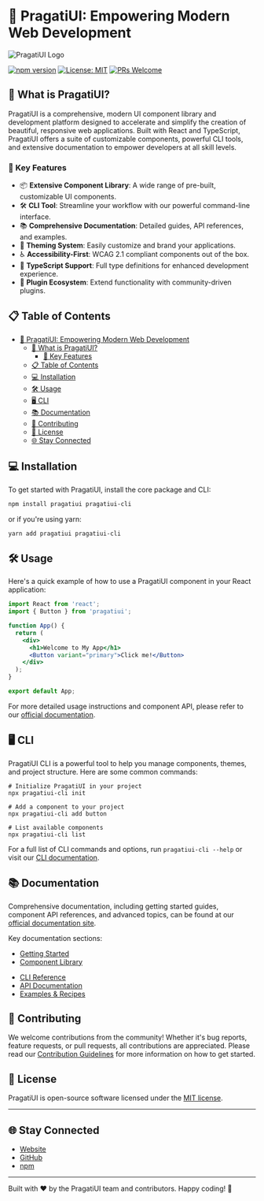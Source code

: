 # 🎨 PragatiUI: Empowering Modern Web Development

![PragatiUI Logo](https://pragatiui.dev/logo.png)

[![npm version](https://img.shields.io/npm/v/pragatiui.svg?style=flat-square)](https://www.npmjs.com/package/pragatiui)
[![License: MIT](https://img.shields.io/badge/License-MIT-yellow.svg)](https://opensource.org/licenses/MIT)
[![PRs Welcome](https://img.shields.io/badge/PRs-welcome-brightgreen.svg?style=flat-square)](http://makeapullrequest.com)

## 🌟 What is PragatiUI?

PragatiUI is a comprehensive, modern UI component library and development platform designed to accelerate and simplify the creation of beautiful, responsive web applications. Built with React and TypeScript, PragatiUI offers a suite of customizable components, powerful CLI tools, and extensive documentation to empower developers at all skill levels.

### 🚀 Key Features

- 📦 **Extensive Component Library**: A wide range of pre-built, customizable UI components.
- 🛠 **CLI Tool**: Streamline your workflow with our powerful command-line interface.
- 📚 **Comprehensive Documentation**: Detailed guides, API references, and examples.
- 🎨 **Theming System**: Easily customize and brand your applications.
- ♿ **Accessibility-First**: WCAG 2.1 compliant components out of the box.
- 🔧 **TypeScript Support**: Full type definitions for enhanced development experience.
- 🔌 **Plugin Ecosystem**: Extend functionality with community-driven plugins.

## 📋 Table of Contents

- [🎨 PragatiUI: Empowering Modern Web Development](#-pragatiui-empowering-modern-web-development)
  - [🌟 What is PragatiUI?](#-what-is-pragatiui)
    - [🚀 Key Features](#-key-features)
  - [📋 Table of Contents](#-table-of-contents)
  - [💻 Installation](#-installation)
  - [🛠 Usage](#-usage)
  - [🖥 CLI](#-cli)
  - [📚 Documentation](#-documentation)
  - [👥 Contributing](#-contributing)
  - [📄 License](#-license)
  - [🌐 Stay Connected](#-stay-connected)

## 💻 Installation

To get started with PragatiUI, install the core package and CLI:

```bash
npm install pragatiui pragatiui-cli
```

or if you're using yarn:

```shellscript
yarn add pragatiui pragatiui-cli
```

## 🛠 Usage

Here's a quick example of how to use a PragatiUI component in your React application:

```javascriptreact
import React from 'react';
import { Button } from 'pragatiui';

function App() {
  return (
    <div>
      <h1>Welcome to My App</h1>
      <Button variant="primary">Click me!</Button>
    </div>
  );
}

export default App;
```

For more detailed usage instructions and component API, please refer to our [official documentation](https://pragati-ui.vercel.app/docs).

## 🖥 CLI

PragatiUI CLI is a powerful tool to help you manage components, themes, and project structure. Here are some common commands:

```shellscript
# Initialize PragatiUI in your project
npx pragatiui-cli init

# Add a component to your project
npx pragatiui-cli add button

# List available components
npx pragatiui-cli list
```

For a full list of CLI commands and options, run `pragatiui-cli --help` or visit our [CLI documentation](https://pragati-ui.vercel.app/docs/cli).

## 📚 Documentation

Comprehensive documentation, including getting started guides, component API references, and advanced topics, can be found at our [official documentation site](https://pragati-ui.vercel.app/docs).

Key documentation sections:

- [Getting Started](https://pragati-ui.vercel.app/docs/introduction)
- [Component Library](https://pragati-ui.vercel.app/components)
<!-- - [Theming Guide](https://pragatiui.dev/docs/theming) -->
- [CLI Reference](https://pragati-ui.vercel.app/docs/cli)
- [API Documentation](https://pragati-ui.vercel.app/docs/api)
- [Examples &amp; Recipes](https://pragati-ui.vercel.app/docs/usage)

## 👥 Contributing

We welcome contributions from the community! Whether it's bug reports, feature requests, or pull requests, all contributions are appreciated. Please read our [Contribution Guidelines](CONTRIBUTING.md) for more information on how to get started.

## 📄 License

PragatiUI is open-source software licensed under the [MIT license](LICENSE).

---

## 🌐 Stay Connected

- [Website](https://pragati-ui.vercel.app)
- [GitHub](https://github.com/kushwahramkumar2003/PragatiUI)
- [npm](https://www.npmjs.com/package/pragatiui-cli)

---

Built with ❤️ by the PragatiUI team and contributors. Happy coding! 🎉

